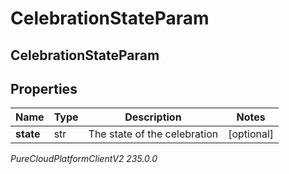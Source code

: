 # CelebrationStateParam

## CelebrationStateParam

## Properties

|Name | Type | Description | Notes|
|------------ | ------------- | ------------- | -------------|
| **state** | str | The state of the celebration | [optional] |



_PureCloudPlatformClientV2 235.0.0_
